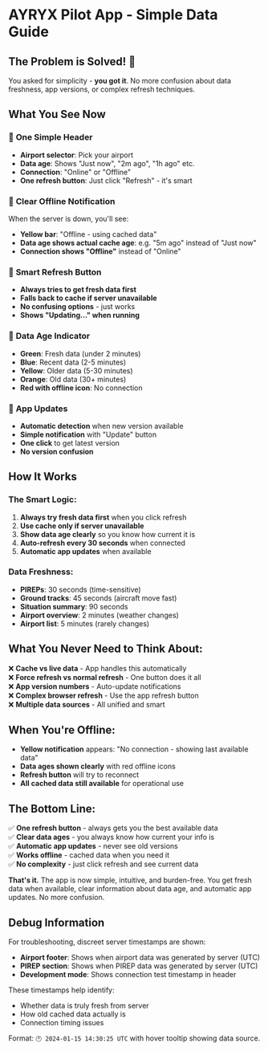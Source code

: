 # AYRYX Pilot App - Simple Data Guide

## The Problem is Solved! 🎯

You asked for simplicity - **you got it**. No more confusion about data freshness, app versions, or complex refresh techniques.

## What You See Now

### 📱 **One Simple Header**
- **Airport selector**: Pick your airport
- **Data age**: Shows "Just now", "2m ago", "1h ago" etc.
- **Connection**: "Online" or "Offline" 
- **One refresh button**: Just click "Refresh" - it's smart

### 🔔 **Clear Offline Notification**
When the server is down, you'll see:
- **Yellow bar**: "Offline - using cached data"
- **Data age shows actual cache age**: e.g. "5m ago" instead of "Just now"
- **Connection shows "Offline"** instead of "Online"

### 🔄 **Smart Refresh Button**
- **Always tries to get fresh data first**
- **Falls back to cache if server unavailable**
- **No confusing options** - just works
- **Shows "Updating..." when running**

### 📶 **Data Age Indicator**
- **Green**: Fresh data (under 2 minutes)
- **Blue**: Recent data (2-5 minutes)  
- **Yellow**: Older data (5-30 minutes)
- **Orange**: Old data (30+ minutes)
- **Red with offline icon**: No connection

### 🔄 **App Updates**
- **Automatic detection** when new version available
- **Simple notification** with "Update" button
- **One click** to get latest version
- **No version confusion**

## How It Works

### The Smart Logic:
1. **Always try fresh data first** when you click refresh
2. **Use cache only if server unavailable** 
3. **Show data age clearly** so you know how current it is
4. **Auto-refresh every 30 seconds** when connected
5. **Automatic app updates** when available

### Data Freshness:
- **PIREPs**: 30 seconds (time-sensitive)
- **Ground tracks**: 45 seconds (aircraft move fast)
- **Situation summary**: 90 seconds 
- **Airport overview**: 2 minutes (weather changes)
- **Airport list**: 5 minutes (rarely changes)

## What You Never Need to Think About:

❌ **Cache vs live data** - App handles this automatically  
❌ **Force refresh vs normal refresh** - One button does it all  
❌ **App version numbers** - Auto-update notifications  
❌ **Complex browser refresh** - Use the app refresh button  
❌ **Multiple data sources** - All unified and smart

## When You're Offline:

- **Yellow notification** appears: "No connection - showing last available data"
- **Data ages shown clearly** with red offline icons
- **Refresh button** will try to reconnect
- **All cached data still available** for operational use

## The Bottom Line:

✅ **One refresh button** - always gets you the best available data  
✅ **Clear data ages** - you always know how current your info is  
✅ **Automatic app updates** - never see old versions  
✅ **Works offline** - cached data when you need it  
✅ **No complexity** - just click refresh and see current data

**That's it.** The app is now simple, intuitive, and burden-free. You get fresh data when available, clear information about data age, and automatic app updates. No more confusion.

## Debug Information

For troubleshooting, discreet server timestamps are shown:

- **Airport footer**: Shows when airport data was generated by server (UTC)
- **PIREP section**: Shows when PIREP data was generated by server (UTC)  
- **Development mode**: Shows connection test timestamp in header

These timestamps help identify:
- Whether data is truly fresh from server
- How old cached data actually is
- Connection timing issues

Format: `🕐 2024-01-15 14:30:25 UTC` with hover tooltip showing data source.
